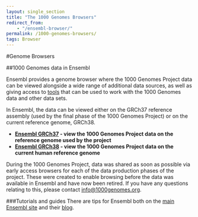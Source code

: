 ```yaml
---
layout: single_section
title: "The 1000 Genomes Browsers"
redirect_from:
    - "/ensembl-browser/"
permalink: /1000-genomes-browsers/
tags: Browser
---
```


#Genome Browsers

##1000 Genomes data in Ensembl

Ensembl provides a genome browser where the 1000 Genomes Project data can be viewed alongside a wide range of additional data sources, as well as giving access to [tools](http://grch37.ensembl.org/info/docs/tools/index.html) that can be used to work with the 1000 Genomes data and other data sets.

In Ensembl, the data can be viewed either on the GRCh37 reference assembly (used by the final phase of the 1000 Genomes Project) or on the current reference genome, GRCh38.

- **[Ensembl GRCh37](http://grch37.ensembl.org/Homo_sapiens/Info/Index) - view the 1000 Genomes Project data on the reference genome used by the project**
- **[Ensembl GRCh38](http://www.ensembl.org/Homo_sapiens/Info/Index) - view the 1000 Genomes Project data on the current human reference genome**

During the 1000 Genomes Project, data was shared as soon as possible via early access browsers for each of the data production phases of the project. These were created to enable browsing before the data was available in Ensembl and have now been retired. If you have any questions relating to this, please contact info@1000genomes.org.

###Tutorials and guides
There are tips for Ensembl both on the [main Ensembl site](http://www.ensembl.org/info/website/tutorials/index.html) and their [blog](http://www.ensembl.info/).



